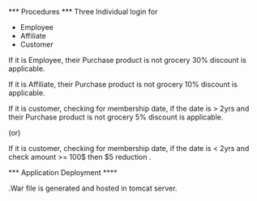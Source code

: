 *** Procedures ***
Three Individual login for
* Employee
* Affiliate
* Customer

If it is Employee, their Purchase product is not grocery 30% discount is applicable. 


If it is Affiliate, their Purchase product is not grocery 10% discount is applicable.



If it is customer, checking for membership date, if the date is > 2yrs and their Purchase product is not grocery 5% discount is applicable. 


(or)

If it is customer, checking for membership date, if the date is < 2yrs and check amount >= 100$ then $5 reduction .


*** Application Deployment ****

.War file is generated and hosted in tomcat server.


